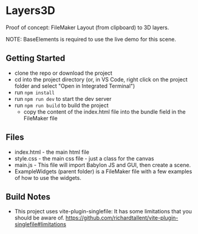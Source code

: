 # Layers3D

Proof of concept: FileMaker Layout (from clipboard) to 3D layers.

NOTE: BaseElements is required to use the live demo for this scene.

## Getting Started

- clone the repo or download the project
- cd into the project directory (or, in VS Code, right click on the project folder and select "Open in Integrated Terminal")
- run `npm install`
- run `npm run dev` to start the dev server
- run `npm run build` to build the project
  - copy the content of the index.html file into the bundle field in the FileMaker file

## Files

- index.html - the main html file
- style.css - the main css file - just a class for the canvas
- main.js - This file will import Babylon JS and GUI, then create a scene.
- ExampleWidgets (parent folder) is a FileMaker file with a few examples of how to use the widgets.

## Build Notes

- This project uses vite-plugin-singlefile: It has some limitations that you should be aware of. https://github.com/richardtallent/vite-plugin-singlefile#limitations
